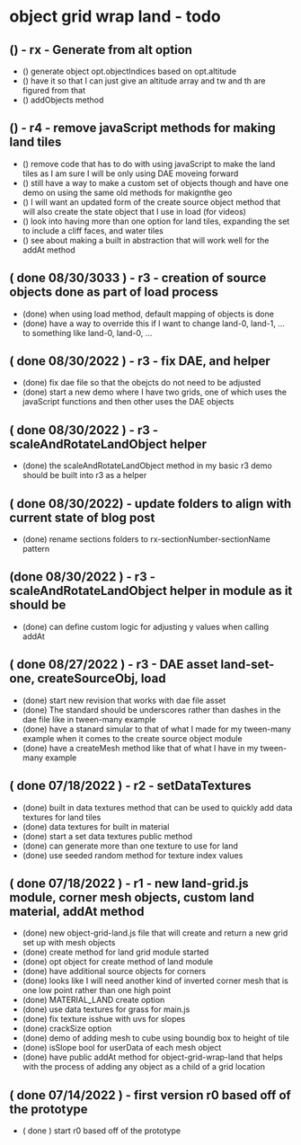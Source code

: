 # object grid wrap land - todo

## () - rx - Generate from alt option
* () generate object opt.objectIndices based on opt.altitude
* () have it so that I can just give an altitude array and tw and th are figured from that
* () addObjects method

## () - r4 - remove javaScript methods for making land tiles
* () remove code that has to do with using javaScript to make the land tiles as I am sure I will be only using DAE moveing forward
* () still have a way to make a custom set of objects though and have one demo on using the same old methods for makignthe geo
* () I will want an updated form of the create source object method that will also create the state object that I use in load (for videos)
* () look into having more than one option for land tiles, expanding the set to include a cliff faces, and water tiles
* () see about making a built in abstraction that will work well for the addAt method

## ( done 08/30/3033 ) - r3 - creation of source objects done as part of load process
* (done) when using load method, default mapping of objects is done
* (done) have a way to override this if I want to change land-0, land-1, ... to something like land-0, land-0, ...

## ( done 08/30/2022 ) - r3 - fix DAE, and helper
* (done) fix dae file so that the obejcts do not need to be adjusted
* (done) start a new demo where I have two grids, one of which uses the javaScript functions and then other uses the DAE objects

## ( done 08/30/2022 ) - r3 - scaleAndRotateLandObject helper
* (done) the scaleAndRotateLandObject method in my basic r3 demo should be built into r3 as a helper

## ( done 08/30/2022) - update folders to align with current state of blog post
* (done) rename sections folders to rx-sectionNumber-sectionName pattern

## (done 08/30/2022 ) - r3 - scaleAndRotateLandObject helper in module as it should be
* (done) can define custom logic for adjusting y values when calling addAt

## ( done 08/27/2022 ) - r3 - DAE asset land-set-one, createSourceObj, load
* (done) start new revision that works with dae file asset
* (done) The standard should be underscores rather than dashes in the dae file like in tween-many example
* (done) have a stanard simular to that of what I made for my tween-many example when it comes to the create source object module
* (done) have a createMesh method like that of what I have in my tween-many example

## ( done 07/18/2022 ) - r2 - setDataTextures
* (done) built in data textures method that can be used to quickly add data textures for land tiles
* (done) data textures for built in material
* (done) start a set data textures public method
* (done) can generate more than one texture to use for land
* (done) use seeded random method for texture index values

## ( done 07/18/2022 ) - r1 - new land-grid.js module, corner mesh objects, custom land material, addAt method
* (done) new object-grid-land.js file that will create and return a new grid set up with mesh objects
* (done) create method for land grid module started
* (done) opt object for create method of land module
* (done) have additional source objects for corners
* (done) looks like I will need another kind of inverted corner mesh that is one low point rather than one high point
* (done) MATERIAL_LAND create option
* (done) use data textures for grass for main.js
* (done) fix texture isshue with uvs for slopes
* (done) crackSize option
* (done) demo of adding mesh to cube using boundig box to height of tile
* (done) isSlope bool for userData of each mesh object
* (done) have public addAt method for object-grid-wrap-land that helps with the process of adding any object as a child of a grid location

## ( done 07/14/2022 ) - first version r0 based off of the prototype
* ( done ) start r0 based off of the prototype
